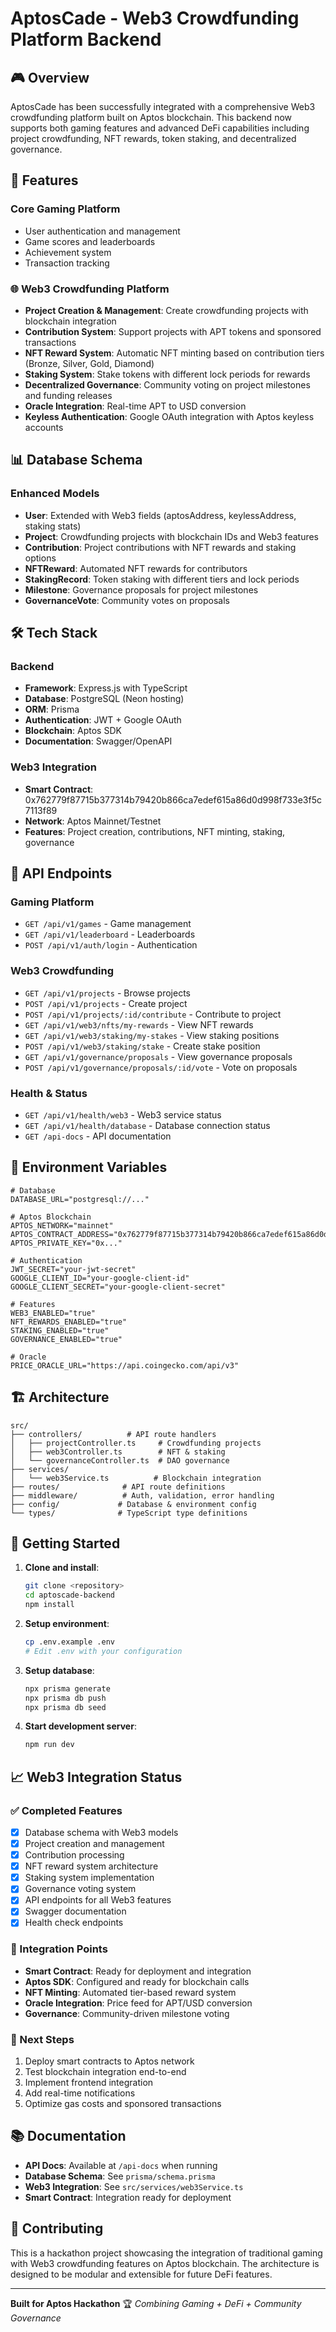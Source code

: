 # AptosCade - Web3 Crowdfunding Platform Backend

## 🎮 Overview

AptosCade has been successfully integrated with a comprehensive Web3 crowdfunding platform built on Aptos blockchain. This backend now supports both gaming features and advanced DeFi capabilities including project crowdfunding, NFT rewards, token staking, and decentralized governance.

## 🚀 Features

### Core Gaming Platform
- User authentication and management
- Game scores and leaderboards
- Achievement system
- Transaction tracking

### 🌐 Web3 Crowdfunding Platform
- **Project Creation & Management**: Create crowdfunding projects with blockchain integration
- **Contribution System**: Support projects with APT tokens and sponsored transactions
- **NFT Reward System**: Automatic NFT minting based on contribution tiers (Bronze, Silver, Gold, Diamond)
- **Staking System**: Stake tokens with different lock periods for rewards
- **Decentralized Governance**: Community voting on project milestones and funding releases
- **Oracle Integration**: Real-time APT to USD conversion
- **Keyless Authentication**: Google OAuth integration with Aptos keyless accounts

## 📊 Database Schema

### Enhanced Models
- **User**: Extended with Web3 fields (aptosAddress, keylessAddress, staking stats)
- **Project**: Crowdfunding projects with blockchain IDs and Web3 features
- **Contribution**: Project contributions with NFT rewards and staking options
- **NFTReward**: Automated NFT rewards for contributors
- **StakingRecord**: Token staking with different tiers and lock periods
- **Milestone**: Governance proposals for project milestones
- **GovernanceVote**: Community votes on proposals

## 🛠 Tech Stack

### Backend
- **Framework**: Express.js with TypeScript
- **Database**: PostgreSQL (Neon hosting)
- **ORM**: Prisma
- **Authentication**: JWT + Google OAuth
- **Blockchain**: Aptos SDK
- **Documentation**: Swagger/OpenAPI

### Web3 Integration
- **Smart Contract**: 0x762779f87715b377314b79420b866ca7edef615a86d0d998f733e3f5c7113f89
- **Network**: Aptos Mainnet/Testnet
- **Features**: Project creation, contributions, NFT minting, staking, governance

## 🔗 API Endpoints

### Gaming Platform
- `GET /api/v1/games` - Game management
- `GET /api/v1/leaderboard` - Leaderboards
- `POST /api/v1/auth/login` - Authentication

### Web3 Crowdfunding
- `GET /api/v1/projects` - Browse projects
- `POST /api/v1/projects` - Create project
- `POST /api/v1/projects/:id/contribute` - Contribute to project
- `GET /api/v1/web3/nfts/my-rewards` - View NFT rewards
- `GET /api/v1/web3/staking/my-stakes` - View staking positions
- `POST /api/v1/web3/staking/stake` - Create stake position
- `GET /api/v1/governance/proposals` - View governance proposals
- `POST /api/v1/governance/proposals/:id/vote` - Vote on proposals

### Health & Status
- `GET /api/v1/health/web3` - Web3 service status
- `GET /api/v1/health/database` - Database connection status
- `GET /api-docs` - API documentation

## 🔧 Environment Variables

```env
# Database
DATABASE_URL="postgresql://..."

# Aptos Blockchain
APTOS_NETWORK="mainnet"
APTOS_CONTRACT_ADDRESS="0x762779f87715b377314b79420b866ca7edef615a86d0d998f733e3f5c7113f89"
APTOS_PRIVATE_KEY="0x..."

# Authentication
JWT_SECRET="your-jwt-secret"
GOOGLE_CLIENT_ID="your-google-client-id"
GOOGLE_CLIENT_SECRET="your-google-client-secret"

# Features
WEB3_ENABLED="true"
NFT_REWARDS_ENABLED="true"
STAKING_ENABLED="true"
GOVERNANCE_ENABLED="true"

# Oracle
PRICE_ORACLE_URL="https://api.coingecko.com/api/v3"
```

## 🏗 Architecture

```
src/
├── controllers/          # API route handlers
│   ├── projectController.ts     # Crowdfunding projects
│   ├── web3Controller.ts        # NFT & staking
│   └── governanceController.ts  # DAO governance
├── services/
│   └── web3Service.ts          # Blockchain integration
├── routes/              # API route definitions
├── middleware/          # Auth, validation, error handling
├── config/             # Database & environment config
└── types/              # TypeScript type definitions
```

## 🚀 Getting Started

1. **Clone and install**:
   ```bash
   git clone <repository>
   cd aptoscade-backend
   npm install
   ```

2. **Setup environment**:
   ```bash
   cp .env.example .env
   # Edit .env with your configuration
   ```

3. **Setup database**:
   ```bash
   npx prisma generate
   npx prisma db push
   npx prisma db seed
   ```

4. **Start development server**:
   ```bash
   npm run dev
   ```

## 📈 Web3 Integration Status

### ✅ Completed Features
- [x] Database schema with Web3 models
- [x] Project creation and management
- [x] Contribution processing
- [x] NFT reward system architecture
- [x] Staking system implementation
- [x] Governance voting system
- [x] API endpoints for all Web3 features
- [x] Swagger documentation
- [x] Health check endpoints

### 🔄 Integration Points
- **Smart Contract**: Ready for deployment and integration
- **Aptos SDK**: Configured and ready for blockchain calls
- **NFT Minting**: Automated tier-based reward system
- **Oracle Integration**: Price feed for APT/USD conversion
- **Governance**: Community-driven milestone voting

### 🎯 Next Steps
1. Deploy smart contracts to Aptos network
2. Test blockchain integration end-to-end
3. Implement frontend integration
4. Add real-time notifications
5. Optimize gas costs and sponsored transactions

## 📚 Documentation

- **API Docs**: Available at `/api-docs` when running
- **Database Schema**: See `prisma/schema.prisma`
- **Web3 Integration**: See `src/services/web3Service.ts`
- **Smart Contract**: Integration ready for deployment

## 🤝 Contributing

This is a hackathon project showcasing the integration of traditional gaming with Web3 crowdfunding features on Aptos blockchain. The architecture is designed to be modular and extensible for future DeFi features.

---

**Built for Aptos Hackathon** 🏆
*Combining Gaming + DeFi + Community Governance*
